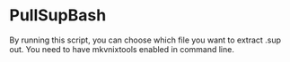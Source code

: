# PullSupBash

By running this script, you can choose which file you want to extract .sup out. You need to have mkvnixtools enabled in command line.
